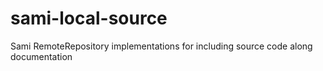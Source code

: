 # sami-local-source
Sami RemoteRepository implementations for including source code along documentation
